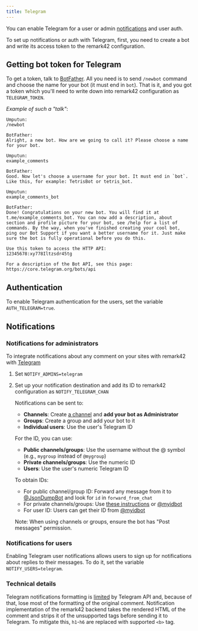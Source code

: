 ```yaml
---
title: Telegram
---
```


You can enable Telegram for a user or admin [notifications](https://remark42.com/docs/configuration/notifications/) and user auth.

To set up notifications or auth with Telegram, first, you need to create a bot and write its access token to the remark42 configuration.

## Getting bot token for Telegram

To get a token, talk to [BotFather](https://core.telegram.org/bots#6-botfather). All you need is to send `/newbot` command and choose the name for your bot (it must end in `bot`). That is it, and you got a token which you'll need to write down into remark42 configuration as `TELEGRAM_TOKEN`.

_Example of such a "talk"_:

```
Umputun:
/newbot

BotFather:
Alright, a new bot. How are we going to call it? Please choose a name for your bot.

Umputun:
example_comments

BotFather:
Good. Now let's choose a username for your bot. It must end in `bot`. Like this, for example: TetrisBot or tetris_bot.

Umputun:
example_comments_bot

BotFather:
Done! Congratulations on your new bot. You will find it at t.me/example_comments_bot. You can now add a description, about section and profile picture for your bot, see /help for a list of commands. By the way, when you've finished creating your cool bot, ping our Bot Support if you want a better username for it. Just make sure the bot is fully operational before you do this.

Use this token to access the HTTP API:
12345678:xy778Iltzsdr45tg

For a description of the Bot API, see this page: https://core.telegram.org/bots/api
```

## Authentication

To enable Telegram authentication for the users, set the variable `AUTH_TELEGRAM=true`.

## Notifications

### Notifications for administrators

To integrate notifications about any comment on your sites with remark42 with [Telegram](https://telegram.org)

1. Set `NOTIFY_ADMINS=telegram`
2. Set up your notification destination and add its ID to remark42 configuration as `NOTIFY_TELEGRAM_CHAN`

   Notifications can be sent to:
   - **Channels**: Create [a channel](https://telegram.org/faq_channels) and **add your bot as Administrator**
   - **Groups**: Create a group and add your bot to it
   - **Individual users**: Use the user's Telegram ID

   For the ID, you can use:
   - **Public channels/groups**: Use the username without the @ symbol (e.g., `mygroup` instead of `@mygroup`)
   - **Private channels/groups**: Use the numeric ID
   - **Users**: Use the user's numeric Telegram ID

   To obtain IDs:
   - For public channel/group ID: Forward any message from it to [@JsonDumpBot](https://t.me/JsonDumpBot) and look for `id` in `forward_from_chat`
   - For private channels/groups: Use [these instructions](https://github.com/GabrielRF/telegram-id#web-channel-id) or [@myidbot](https://t.me/myidbot)
   - For user ID: Users can get their ID from [@myidbot](https://t.me/myidbot)

   Note: When using channels or groups, ensure the bot has "Post messages" permission.

### Notifications for users

Enabling Telegram user notifications allows users to sign up for notifications about replies to their messages. To do it, set the variable `NOTIFY_USERS=telegram`.

### Technical details

Telegram notifications formatting is [limited](https://core.telegram.org/bots/api#html-style) by Telegram API and, because of that, lose most of the formatting of the original comment. Notification implementation of the remark42 backend takes the rendered HTML of the comment and strips it of the unsupported tags before sending it to Telegram. To mitigate this, `h1`-`h6` are replaced with supported `<b>` tag.
